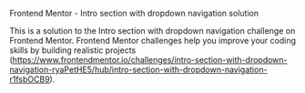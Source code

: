 Frontend Mentor - Intro section with dropdown navigation solution

This is a solution to the Intro section with dropdown navigation challenge on Frontend Mentor. Frontend Mentor challenges help you improve your coding skills by building realistic projects (https://www.frontendmentor.io/challenges/intro-section-with-dropdown-navigation-ryaPetHE5/hub/intro-section-with-dropdown-navigation-r1fsbOCB9).

